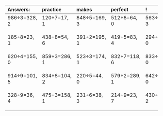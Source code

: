 | Answers: | practice | makes | perfect | ! |
| :--- | :--- | :--- | :--- | :--- |
| 986÷3=328, 2 | 120÷7=17, 1 | 848÷5=169, 3 | 512÷8=64, 0 | 563÷4=140, 3 | 
|   |   |   |   |   | 
|   |   |   |   |   | 
|   |   |   |   |   | 
| 185÷8=23, 1 | 438÷8=54, 6 | 391÷2=195, 1 | 419÷5=83, 4 | 294÷6=49, 0 | 
|   |   |   |   |   | 
|   |   |   |   |   | 
|   |   |   |   |   | 
| 620÷4=155, 0 | 859÷3=286, 1 | 523÷3=174, 1 | 832÷7=118, 6 | 833÷7=119, 0 | 
|   |   |   |   |   | 
|   |   |   |   |   | 
|   |   |   |   |   | 
| 914÷9=101, 5 | 834÷8=104, 2 | 220÷5=44, 0 | 579÷2=289, 1 | 642÷2=321, 0 | 
|   |   |   |   |   | 
|   |   |   |   |   | 
|   |   |   |   |   | 
| 328÷9=36, 4 | 475÷3=158, 1 | 231÷6=38, 3 | 214÷9=23, 7 | 430÷4=107, 2 | 
|   |   |   |   |   | 
|   |   |   |   |   | 
|   |   |   |   |   | 
